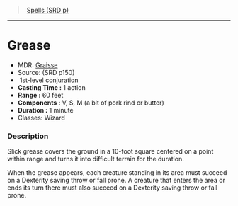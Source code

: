 ﻿---
!SpellVO
Level: 1
Type: conjuration
CastingTime: 1 action
Range: 60 feet
Components: V, S, M (a bit of pork rind or butter)
Duration: 1 minute
Classes: Wizard
Id: spells_vo.md#grease
ParentLink: spells_vo.md#spells-srd-p
Name: Grease
ParentName: Spells (SRD p)
NameLevel: 1
AltName: '[Graisse](hd_spells_graisse.md)'
Source: (SRD p150)
---
> [Spells (SRD p)](srd_spells.md)

---

# Grease

- MDR: [Graisse](hd_spells_graisse.md)
- Source: (SRD p150)
-  1st-level conjuration
- **Casting Time :** 1 action
- **Range :** 60 feet
- **Components :** V, S, M (a bit of pork rind or butter)
- **Duration :** 1 minute
- Classes: Wizard

### Description

Slick grease covers the ground in a 10-foot square centered on a point within range and turns it into difficult terrain for the duration.

When the grease appears, each creature standing in its area must succeed on a Dexterity saving throw or fall prone. A creature that enters the area or ends its turn there must also succeed on a Dexterity saving throw or fall prone.

